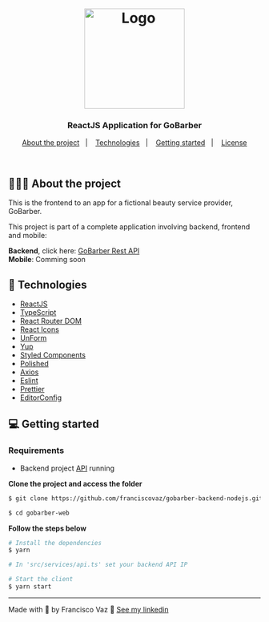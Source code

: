 <h1 align="center">
  <img alt="Logo" src="https://res.cloudinary.com/eliasgcf/image/upload/v1588625369/GoBarber/logo_iw1v9f.svg" width="200px">
</h1>

<h3 align="center">
  ReactJS Application for GoBarber
</h3>

<p align="center">
  <a href="#%EF%B8%8F-about-the-project">About the project</a>&nbsp;&nbsp;&nbsp;|&nbsp;&nbsp;&nbsp;
  <a href="#-technologies">Technologies</a>&nbsp;&nbsp;&nbsp;|&nbsp;&nbsp;&nbsp;
  <a href="#-getting-started">Getting started</a>&nbsp;&nbsp;&nbsp;|&nbsp;&nbsp;&nbsp;
  <a href="#-license">License</a>
</p>

</br>

<!-- <p align="center">
  <img alt="Layout" src="">
</p> -->

## 💇🏻‍♂️ About the project

This is the frontend to an app for a fictional beauty service provider, GoBarber.

This project is part of a complete application involving backend, frontend and mobile:

**Backend**, click here: [GoBarber Rest API](https://github.com/franciscovaz/gobarber-backend-nodejs)</br>
**Mobile**: Comming soon

## 🚀 Technologies

- [ReactJS](https://reactjs.org/)
- [TypeScript](https://www.typescriptlang.org/)
- [React Router DOM](https://reacttraining.com/react-router/)
- [React Icons](https://react-icons.netlify.com/#/)
- [UnForm](https://unform.dev/)
- [Yup](https://github.com/jquense/yup)
- [Styled Components](https://styled-components.com/)
- [Polished](https://github.com/styled-components/polished)
- [Axios](https://github.com/axios/axios)
- [Eslint](https://eslint.org/)
- [Prettier](https://prettier.io/)
- [EditorConfig](https://editorconfig.org/)

## 💻 Getting started

### Requirements

- Backend project [API](https://github.com/franciscovaz/gobarber-backend-nodejs) running

**Clone the project and access the folder**

```bash
$ git clone https://github.com/franciscovaz/gobarber-backend-nodejs.git
```

```bash
$ cd gobarber-web
```

**Follow the steps below**

```bash
# Install the dependencies
$ yarn

# In 'src/services/api.ts' set your backend API IP

# Start the client
$ yarn start
```

---

Made with 💜 by Francisco Vaz 👋 [See my linkedin](https://www.linkedin.com/in/francisco-vaz/)
